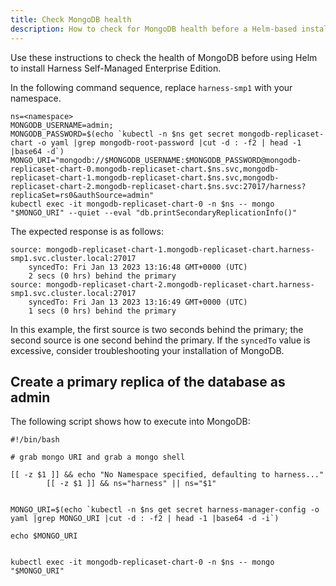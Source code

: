 ```yaml
---
title: Check MongoDB health 
description: How to check for MongoDB health before a Helm-based installation.
---
```


Use these instructions to check the health of MongoDB before using Helm to install Harness Self-Managed Enterprise Edition.

In the following command sequence, replace `harness-smp1` with your namespace. 

```
ns=<namespace>
MONGODB_USERNAME=admin;
MONGODB_PASSWORD=$(echo `kubectl -n $ns get secret mongodb-replicaset-chart -o yaml |grep mongodb-root-password |cut -d : -f2 | head -1 |base64 -d`)
MONGO_URI="mongodb://$MONGODB_USERNAME:$MONGODB_PASSWORD@mongodb-replicaset-chart-0.mongodb-replicaset-chart.$ns.svc,mongodb-replicaset-chart-1.mongodb-replicaset-chart.$ns.svc,mongodb-replicaset-chart-2.mongodb-replicaset-chart.$ns.svc:27017/harness?replicaSet=rs0&authSource=admin"
kubectl exec -it mongodb-replicaset-chart-0 -n $ns -- mongo "$MONGO_URI" --quiet --eval "db.printSecondaryReplicationInfo()"
```

The expected response is as follows:

```
source: mongodb-replicaset-chart-1.mongodb-replicaset-chart.harness-smp1.svc.cluster.local:27017
	syncedTo: Fri Jan 13 2023 13:16:48 GMT+0000 (UTC)
	2 secs (0 hrs) behind the primary 
source: mongodb-replicaset-chart-2.mongodb-replicaset-chart.harness-smp1.svc.cluster.local:27017
	syncedTo: Fri Jan 13 2023 13:16:49 GMT+0000 (UTC)
	1 secs (0 hrs) behind the primary 
```

In this example, the first source is two seconds behind the primary; the second source is one second behind the primary. If the `syncedTo` value is excessive, consider troubleshooting your installation of MongoDB.

## Create a primary replica of the database as admin

The following script shows how to execute into MongoDB:

```
#!/bin/bash

# grab mongo URI and grab a mongo shell

[[ -z $1 ]] && echo "No Namespace specified, defaulting to harness..."
        [[ -z $1 ]] && ns="harness" || ns="$1"


MONGO_URI=$(echo `kubectl -n $ns get secret harness-manager-config -o yaml |grep MONGO_URI |cut -d : -f2 | head -1 |base64 -d -i`)

echo $MONGO_URI


kubectl exec -it mongodb-replicaset-chart-0 -n $ns -- mongo "$MONGO_URI"
```
